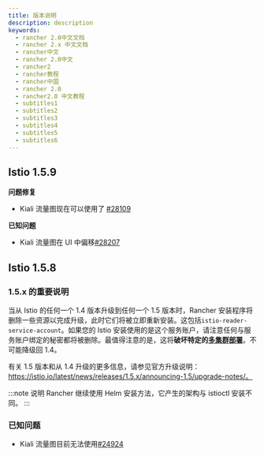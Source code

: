 ```yaml
---
title: 版本说明
description: description
keywords:
  - rancher 2.0中文文档
  - rancher 2.x 中文文档
  - rancher中文
  - rancher 2.0中文
  - rancher2
  - rancher教程
  - rancher中国
  - rancher 2.0
  - rancher2.0 中文教程
  - subtitles1
  - subtitles2
  - subtitles3
  - subtitles4
  - subtitles5
  - subtitles6
---
```


## Istio 1.5.9

**问题修复**

- Kiali 流量图现在可以使用了 [#28109](https://github.com/rancher/rancher/issues/28109)

**已知问题**

- Kiali 流量图在 UI 中偏移[#28207](https://github.com/rancher/rancher/issues/28207)

## Istio 1.5.8

### 1.5.x 的重要说明

当从 Istio 的任何一个 1.4 版本升级到任何一个 1.5 版本时，Rancher 安装程序将删除一些资源以完成升级，此时它们将被立即重新安装。这包括`istio-reader-service-account`。如果您的 Istio 安装使用的是这个服务账户，请注意任何与服务账户绑定的秘密都将被删除。最值得注意的是，这将**破坏特定的[多集群部署](https://archive.istio.io/v1.4/docs/setup/install/multicluster/)**。不可能降级回 1.4。

有关 1.5 版本和从 1.4 升级的更多信息，请参见官方升级说明：https://istio.io/latest/news/releases/1.5.x/announcing-1.5/upgrade-notes/。

:::note 说明
Rancher 继续使用 Helm 安装方法，它产生的架构与 istioctl 安装不同。
:::

### 已知问题

- Kiali 流量图目前无法使用[#24924](https://github.com/istio/istio/issues/24924)
